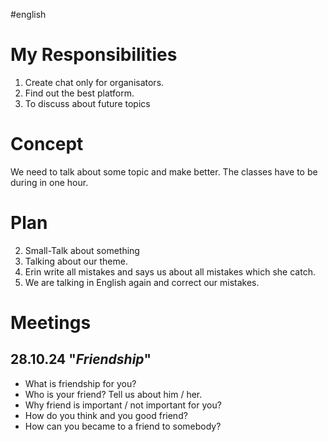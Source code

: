 #english
# My Responsibilities
1. Create chat only for organisators.
2. Find out the best platform.
3. To discuss about future topics
# Concept
We need to talk about some topic and make better.
The classes have to be during in one hour.
# Plan
2. Small-Talk about something
3. Talking about our theme.
4. Erin write all mistakes and says us about all mistakes which she catch.
5. We are talking in English again and correct our mistakes.

# Meetings
## 28.10.24 "*Friendship*"
- What is friendship for you?
- Who is your friend? Tell us about him / her.
- Why friend is important / not important for you?
- How do you think and you good friend?
- How can you became to a friend to somebody?
